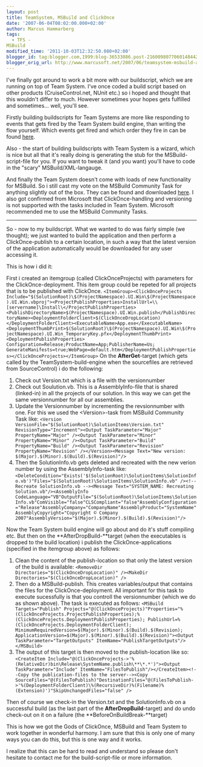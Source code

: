 ```yaml
---
layout: post
title: TeamSystem, MSBuild and ClickOnce
date: '2007-06-04T08:02:00.000+02:00'
author: Marcus Hammarberg
tags:
  - TFS -
MSBuild
modified_time: '2011-10-03T12:32:50.080+02:00'
blogger_id: tag:blogger.com,1999:blog-36533086.post-2160098077060148442
blogger_orig_url: http://www.marcusoft.net/2007/06/teamsystem-msbuild-and-clickonce.html
---
```


I've finally got around to work a bit more with our buildscript,
which we are running on top of Team System. I've once coded a build
script based on other products (CruiseControl.net, NUnit etc.) so i
hoped and thought that this wouldn't differ to much. However sometimes
your hopes gets fulfilled and sometimes... well, you'll see.

Firstly building buildscripts for Team Systems are more like responding
to events that gets fired by the Team System build engine, than writing
the flow yourself. Which events get fired and which order they fire in
can be found
[here](http://marcushammarberg.blogspot.com/2007/05/teamsystem-builds.html).

Also - the start of building buildscripts with Team System is a wizard,
which is nice but all that it's really doing is generating the stub for
the MSBuild-script-file for you. If you want to tweak it (and you want)
you'll have to code in the "scary" MSBuild/XML-langauge.

And finally the Team System doesn't come with loads of new functionality
for MSBuild. So i still cast my vote on the MSBuild Community Task for
anything slightly out of the box. They can be found and downloaded
[here](http://msbuildtasks.tigris.org/).
I also got confirmed from Microsoft that ClickOnce-handling and
versioning is not supported with the tasks included in Team System.
Microsoft recommended me to use the MSBuild Community Tasks.

------------------------------------------------------------------------


So - now to my buildscript. What we wanted to do was fairly simple (we
thought); we just wanted to build the application and then perform a
ClickOnce-publish to a certain location, in such a way that the latest
version of the application automatically would be downloaded for any
user accessing it.

This is how i did it:

First i created an itemgroup (called ClickOnceProjects) with parameters
for the ClickOnce-deployment. This item group could be repeted for all
projects that is to be published with ClickOnce. <span
class="small">`<ItemGroup><ClickOnceProjects Include="$(SolutionRoot)\$(ProjectNamespace).UI.Win\$(ProjectNamespace).UI.Win.vbproj"><ProjectPublishProperties>InstallUrl=\\[servername]\Install\</ProjectPublishProperties><PublishDirectoryName>$(ProjectNamespace).UI.Win.publish</PublishDirectoryName><DeploymentFolderClient>$(ClickOnceDropLocation)</DeploymentFolderClient><ExecutableName>App.exe</ExecutableName><DeploymentThumbPrint>$(SolutionRoot)\$(ProjectNamespace).UI.Win\$(ProjectNamespace).UI.Win_TemporaryKey.pfx</DeploymentThumbPrint> <DeploymentPublishProperties> Configuration=Release;ProductName=App;PublisherName=Us; GenerateManifests=true;WebPage=default.htm</DeploymentPublishProperties></ClickOnceProjects></ItemGroup>`</span>
On the **AfterGet**-target (which gets called by the
TeamSystem-build-engine when the sourcefiles are retrieved from
SourceControl) i do the following:


1.  Check out Version.txt which is a file with the versionnumber
2.  Check out Soulution.vb. This is a AssemblyInfo-file that is shared
    (linked-in) in all the projects of our solution. In this way we can
    get the same versionnumber for all our assemblies.
3.  Update the Versionnumber by incrementing the revsionnumber with one.
    For this we used the \<Version\>-task from MSBuild Community Task
    like:
    <span
    class="small">`<Version VersionFile="$(SolutionRoot)\SolutionItems\Version.txt" RevisionType="Increment"><Output TaskParameter="Major" PropertyName="Major" /><Output TaskParameter="Minor" PropertyName="Minor" /><Output TaskParameter="Build" PropertyName="Build" /><Output TaskParameter="Revision" PropertyName="Revision" /></Version><Message Text="New version: $(Major).$(Minor).$(Build).$(Revision)"/>`</span>
4.  Then the SolutionInfo.vb gets deleted and recreated with the new
    verion number by using the AssemblyInfo-task like:
    <span
    class="small">`<DeleteCondition="Exists('$(SolutionRoot)\SolutionItems\SolutionInfo.vb')"Files="$(SolutionRoot)\SolutionItems\SolutionInfo.vb" /><!-- Recreate SolutionInfo.vb --><Message Text="SYSTEM_NAME: Recreating Solution.vb"/><AssemblyInfo CodeLanguage="VB"OutputFile="$(SolutionRoot)\SolutionItems\SolutionInfo.vb"ComVisible="false"CLSCompliant="false"AssemblyConfiguration="Release"AssemblyCompany="CompanyName"AssemblyProduct="SystemName"AssemblyCopyright="Copyright © Company 2007"AssemblyVersion="$(Major).$(Minor).$(Build).$(Revision)"/>`</span>


Now the Team System build engine will go about and do it's stuff
compiling etc. But then on the **AfterDropBuild-**target (when the
executables is dropped to the build location) i publish the
ClickOnce-applications (specified in the itemgroup above) as follows:


1.  Clean the content of the publish-location so that only the latest
    version of the build is available:
    <span
    class="small">`<RemoveDir Directories="$(ClickOnceDropLocation)" /><MakeDir Directories="$(ClickOnceDropLocation)" />`</span>
2.  Then do a MSBuild-publish. This creates variables/output that
    contains the files for the ClickOnce-deployment. All important for
    this task to execute sucessfully is that you controll the
    versionnumber (which we do as shown above).
    The task is executed as follows:
    <span
    class="small">`<MSBuild Targets="Publish" Projects="@(ClickOnceProjects)"Properties="%(ClickOnceProjects.ProjectPublishProperties);%(ClickOnceProjects.DeploymentPublishProperties); PublishUrl=%(ClickOnceProjects.DeploymentFolderClient); MinimumRequiredVersion=$(Major).$(Minor).$(Build).$(Revision); ApplicationVersion=$(Major).$(Minor).$(Build).$(Revision)"><Output TaskParameter="TargetOutputs" ItemName="PublishTargetOutputs"/></MSBuild>`</span>
3.  The output of this target is then moved to the publish-location like
    so:
    <span
    class="small">`<CreateItem Include="@(ClickOnceProjects->'%(RelativeDir)bin\Release\SystemName.publish\**\*.*')"><Output TaskParameter="Include" ItemName="FilesToPublish"/></CreateItem><!--Copy the publication-files to the server--><Copy SourceFiles="@(FilesToPublish)"DestinationFiles="@(FilesToPublish->'%(DeploymentFolderClient)\%(RecursiveDir)%(Filename)%(Extension)')"SkipUnchangedFiles="false" />`</span>


Then of course we check-in the Version.txt and the SolutionInfo.vb on a
successful build (as the last part of the **AfterDropBuild**-target) and
do undo check-out on it on a failure (the
**BeforeOnBuildBreak-**target)

This is how we got the Gods of ClickOnce, MSBuild and Team System to
work together in wonderful harmony. I am sure that this is only one of
many ways you can do this, but this is one way and it works.

I realize that this can be hard to read and understand so please don't
hesitate to contact me for the build-script-file or more information.
